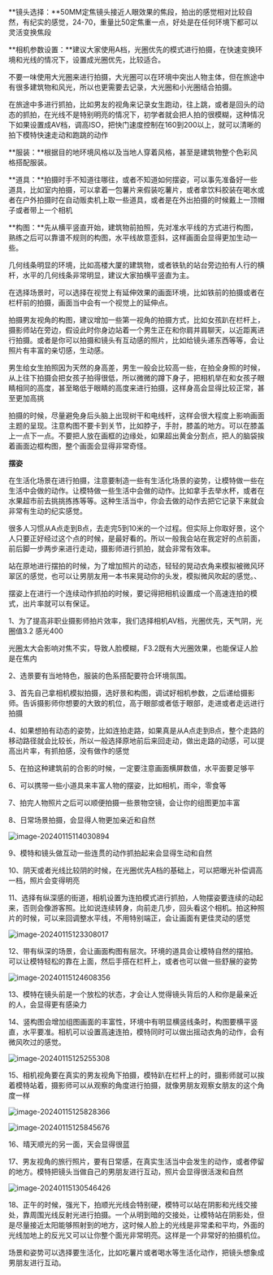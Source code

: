 **镜头选择：**50MM定焦镜头接近人眼效果的焦段，拍出的感觉相对比较自然，有纪实的感觉，24-70，重量比50定焦重一点，好处是在任何环境下都可以灵活变换焦段

**相机参数设置：**建议大家使用A档，光圈优先的模式进行拍摄，在快速变换环境和光线的情况下，设置成光圈优先，比较适合。

不要一味使用大光圈来进行拍摄，大光圈可以在环境中突出人物主体，但在旅途中有很多建筑物和风光，所以也更需要去记录，大光圈和小光圈结合拍摄。

在旅途中多进行抓拍，比如男友的视角来记录女生跑动，往上跳，或者是回头的动态的抓拍，在光线不是特别明亮的情况下，初学者就会把人拍的很模糊，这种情况下如果设置成AV档，调高ISO，把快门速度控制在160到200以上，就可以清晰的拍下模特快速走动和跑跳的动作

**服装：**根据目的地环境风格以及当地人穿着风格，甚至是建筑物整个色彩风格搭配服装。

**道具：**拍摄时手不知道往哪往，或者不知道如何摆姿，可以事先准备好一些道具，比如室内拍摄，可以拿着一包薯片来假装吃薯片，或者拿饮料胶装在喝水或者在户外拍摄时在自动贩卖机上取一些道具，或者是在外出拍摄的时候戴上一顶帽子或者带上一个相机

**构图：**先从横平竖直开始，建筑物前拍照，先对准水平线的方式进行构图，熟练之后可以靠谱不规则的构图，水平线故意歪斜，这样画面会显得更加生动一些。

几何线条明显的环境，比如高楼大厦的建筑物，或者铁轨的站台旁边拍有人行的横杆，水平的几何线条非常明显，建议大家拍横平竖直为主。

在选择场景时，可以选择在视觉上有延伸效果的画面环境，比如铁前的拍摄或者在栏杆前的拍摄，画面当中会有一个视觉上的延伸点。 

拍摄男友视角的构图，建议增加一些第一视角的拍摄方式，比如女孩趴在栏杆上，摄影师站在旁边，假设此时你身边站着一个男生正在和你肩并肩聊天，以近距离进行拍摄。或者是你可以拍摄和镜头有互动感的照片，比如给镜头递东西等等，会让照片有丰富的亲切感，生动感。

男生给女生拍照因为天然的身高差，男生一般会比较高一些，在拍全身照的时候，从上往下拍摄会把女孩子拍得很低，所以微微的蹲下身子，把相机举在和女孩子眼睛相同的高度，甚至略低于眼睛的高度来进行拍摄，这样身高会显得比较正常，甚至更加高挑

拍摄的时候，尽量避免身后头脑上出现树干和电线杆，这样会很大程度上影响画面主题的呈现。注意构图不要卡到关节，比如脖子，手肘，膝盖的地方。可以在膝盖上一点下一点。不要把人放在画框的边缘处，如果超出黄金分割点，把人的脑袋挨着画面边框构图，整个画面会显得非常奇怪。

**摆姿**

在生活化场景在进行拍摄，注意要制造一些有生活化场景的姿势，让模特做一些在生活中会做的动作。让模特做一些生活中会做的动作。比如拿手去举水杯，或者在水果超市前去挑挑拣拣等等。这种生活当中，你会去做的动作去把它记录下来就会非常有生动的纪实感觉。

很多人习惯从A点走到B点，去走完5到10米的一个过程。但实际上你取好景，这个人只要正好经过这个点的时候，是最好看的。所以一般我会站在我定好的点前面，前后脚一步两步来进行走动，摄影师进行抓拍，就会非常有效率。

站在原地进行摆拍的时候，为了增加照片的动态，轻轻的晃动衣角来模拟被微风环翠区的感觉，也可以让男朋友用一本书来晃动你的头发，模拟微风吹起的感觉。、

摆姿上在进行一个连续动作抓拍的时候，要记得把相机设置成一个高速连拍的模式，出片率就可以有保证。

1、为了提高非职业摄影师拍片效率，我们选择相机AV档，光圈优先，天气阴，光圈值3.2 感光400

光圈太大会影响对焦不实，导致人脸模糊，F3.2既有大光圈效果，也能保证人脸是在焦内

2、选景要有当地特色，服装的色系搭配要符合环境氛围。

3、首先自己拿相机模拟拍摄，选好景和构图，调试好相机参数，之后递给摄影师。告诉摄影师你想要的大致的机位，高于眼部或者低于眼部，走进或者走远进行拍摄

4、如果想拍有动态的姿势，比如连拍走路，如果真是从A点走到B点，整个走路的移动路径就会比较长，所以一般选择原地前后来回走动，做出走路的动感，可以提高出片率，有抓拍感，没有做作的感觉

5、在拍这种建筑前的合影的时候，一定要注意画面横屏数值，水平面要足够平

6、可以携带一些小道具来丰富人物的摆姿，比如相机，雨伞，零食等

7、拍完人物照片之后可以顺便拍摄一些景物空镜，会让你的组图更加丰富

8、日常场景拍摄，会显得人物更加亲近和自然

![image-20240115114030894](.\assets\image-20240115114030894.png)

9、模特和镜头做互动一些连贯的动作抓拍起来会显得生动和自然

10、阴天或者光线比较阴的时候，在光圈优先A档的基础上，可以把曝光补偿调高一档，照片会变得明亮

11、选择有纵深感的街道，相机设置为连拍模式进行抓拍，人物摆姿要连续的动起来，否则会像游客照。比如说连续转身，向前走几步，回头看这个相机。拍这种照片的时候，可以来回调整水平线，不用特别端正，会让画面有更佳灵动的感觉

![image-20240115123308017](.\assets\image-20240115123308017.png)

12、带有纵深的场景，会让画面构图有层次。环境的道具会让模特自然的摆拍。可以让模特轻松的靠在上面，然后手搭在栏杆上，或者也可以做一些舒展的姿势

![image-20240115124608356](.\assets\image-20240115124608356.png)

13、模特在镜头前是一个放松的状态，才会让人觉得镜头背后的人和你是最亲近的人，会显得更有感染力

14、竖构图会增加组图画面的丰富性，环境中有明显横竖线条时，构图要横平竖直，水平要准。相机可以设置高速连拍，模特同时可以做出摇动衣角的动作，会有微风吹过的感觉。

![image-20240115125255308](.\assets\image-20240115125255308.png)

15、相机视角要在真实的男友视角下拍摄，模特趴在栏杆上的时，摄影师就可以挨着模特站着，摄影师可以从观察的角度进行拍摄，就像男朋友观察女朋友的这个角度一样

![image-20240115125828366](.\assets\image-20240115125828366.png)

![image-20240115125845676](.\assets\image-20240115125845676.png)

16、晴天顺光的另一面，天会显得很蓝

17、男友视角的旅行照片，要有日常感，在真实生活当中会发生的动作，或者停留的地方。模特把镜头当做自己的男朋友进行互动，照片会显得很活泼和自然

![image-20240115130546426](.\assets\image-20240115130546426.png)

18、正午的时候，强光下，拍顺光光线会特别硬，模特可以站在阴影和光线交接处，靠周围光线反射光进行拍摄。一个从明到暗的交接处，让模特站在阴影处，但是尽量接近太阳能够照射到的地方，这时候人脸上的光线是非常柔和平均，外面的光线加地上的反光又可以让你整个面光非常明亮。这样是一个非常好的拍摄机位。

场景和姿势可以选择要生活化，比如吃薯片或者喝水等生活化动作，把镜头想象成男朋友进行互动。